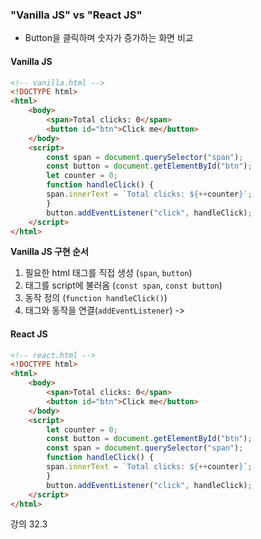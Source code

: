 ### "Vanilla JS" vs "React JS"
- Button을 클릭하며 숫자가 증가하는 화면 비교
#### Vanilla JS
```html
<!-- vanilla.html -->
<!DOCTYPE html>
<html>
	<body>
		<span>Total clicks: 0</span>
		<button id="btn">Click me</button>
	</body>
	<script>
		const span = document.querySelector("span");
		const button = document.getElementById("btn");
		let counter = 0;
		function handleClick() {
		span.innerText = `Total clicks: ${++counter}`;
		}
		button.addEventListener("click", handleClick);
	</script>
</html>
```

**Vanilla JS 구현 순서**
1. 필요한 html 태그를 직접 생성 (`span`, `button`)
2. 태그를 script에 불러옴 (`const span`, `const button`)
3. 동작 정의 (`function handleClick()`)
4. 태그와 동작을 연결(`addEventListener`)
	->	

#### React JS
```html
<!-- react.html -->
<!DOCTYPE html>
<html>
	<body>
		<span>Total clicks: 0</span>
		<button id="btn">Click me</button>
	</body>
	<script>
		let counter = 0;
		const button = document.getElementById("btn");
		const span = document.querySelector("span");
		function handleClick() {
		span.innerText = `Total clicks: ${++counter}`;
		}
		button.addEventListener("click", handleClick);
	</script>
</html>
```

강의 32.3